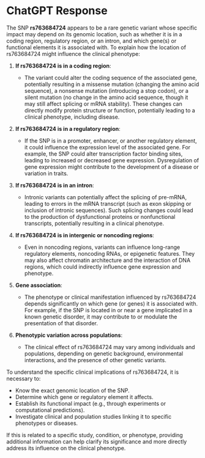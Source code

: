 # ChatGPT Response

The SNP **rs763684724** appears to be a rare genetic variant whose specific impact may depend on its genomic location, such as whether it is in a coding region, regulatory region, or an intron, and which gene(s) or functional elements it is associated with. To explain how the location of rs763684724 might influence the clinical phenotype:

1. **If rs763684724 is in a coding region**:
   - The variant could alter the coding sequence of the associated gene, potentially resulting in a missense mutation (changing the amino acid sequence), a nonsense mutation (introducing a stop codon), or a silent mutation (no change in the amino acid sequence, though it may still affect splicing or mRNA stability). These changes can directly modify protein structure or function, potentially leading to a clinical phenotype, including disease.

2. **If rs763684724 is in a regulatory region**:
   - If the SNP is in a promoter, enhancer, or another regulatory element, it could influence the expression level of the associated gene. For example, the SNP could alter transcription factor binding sites, leading to increased or decreased gene expression. Dysregulation of gene expression might contribute to the development of a disease or variation in traits.

3. **If rs763684724 is in an intron**:
   - Intronic variants can potentially affect the splicing of pre-mRNA, leading to errors in the mRNA transcript (such as exon skipping or inclusion of intronic sequences). Such splicing changes could lead to the production of dysfunctional proteins or nonfunctional transcripts, potentially resulting in a clinical phenotype.

4. **If rs763684724 is in intergenic or noncoding regions**:
   - Even in noncoding regions, variants can influence long-range regulatory elements, noncoding RNAs, or epigenetic features. They may also affect chromatin architecture and the interaction of DNA regions, which could indirectly influence gene expression and phenotype.

5. **Gene association**:
   - The phenotype or clinical manifestation influenced by rs763684724 depends significantly on which gene (or genes) it is associated with. For example, if the SNP is located in or near a gene implicated in a known genetic disorder, it may contribute to or modulate the presentation of that disorder.

6. **Phenotypic variation across populations**:
   - The clinical effect of rs763684724 may vary among individuals and populations, depending on genetic background, environmental interactions, and the presence of other genetic variants.

To understand the specific clinical implications of rs763684724, it is necessary to:
- Know the exact genomic location of the SNP.
- Determine which gene or regulatory element it affects.
- Establish its functional impact (e.g., through experiments or computational predictions).
- Investigate clinical and population studies linking it to specific phenotypes or diseases.

If this is related to a specific study, condition, or phenotype, providing additional information can help clarify its significance and more directly address its influence on the clinical phenotype.
